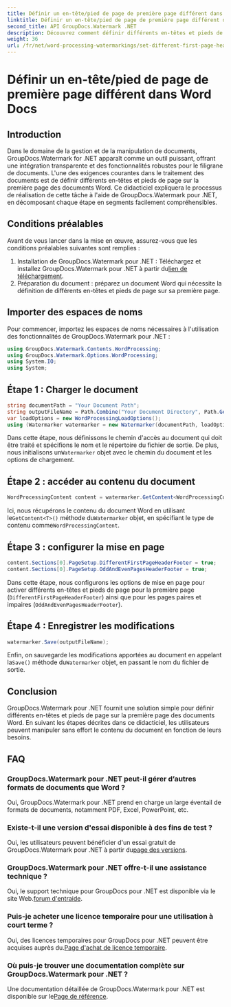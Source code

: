 ```yaml
---
title: Définir un en-tête/pied de page de première page différent dans Word Docs
linktitle: Définir un en-tête/pied de page de première page différent dans Word Docs
second_title: API GroupDocs.Watermark .NET
description: Découvrez comment définir différents en-têtes et pieds de page sur la première page des documents Word à l'aide de GroupDocs.Watermark pour .NET.
weight: 36
url: /fr/net/word-processing-watermarkings/set-different-first-page-header-footer-word-docs/
---
```


# Définir un en-tête/pied de page de première page différent dans Word Docs

## Introduction
Dans le domaine de la gestion et de la manipulation de documents, GroupDocs.Watermark for .NET apparaît comme un outil puissant, offrant une intégration transparente et des fonctionnalités robustes pour le filigrane de documents. L'une des exigences courantes dans le traitement des documents est de définir différents en-têtes et pieds de page sur la première page des documents Word. Ce didacticiel expliquera le processus de réalisation de cette tâche à l'aide de GroupDocs.Watermark pour .NET, en décomposant chaque étape en segments facilement compréhensibles.
## Conditions préalables
Avant de vous lancer dans la mise en œuvre, assurez-vous que les conditions préalables suivantes sont remplies :
1.  Installation de GroupDocs.Watermark pour .NET : Téléchargez et installez GroupDocs.Watermark pour .NET à partir du[lien de téléchargement](https://releases.groupdocs.com/Watermark/net/).
2. Préparation du document : préparez un document Word qui nécessite la définition de différents en-têtes et pieds de page sur sa première page.

## Importer des espaces de noms
Pour commencer, importez les espaces de noms nécessaires à l'utilisation des fonctionnalités de GroupDocs.Watermark pour .NET :
```csharp
using GroupDocs.Watermark.Contents.WordProcessing;
using GroupDocs.Watermark.Options.WordProcessing;
using System.IO;
using System;
```
## Étape 1 : Charger le document
```csharp
string documentPath = "Your Document Path";
string outputFileName = Path.Combine("Your Document Directory", Path.GetFileName(documentPath));
var loadOptions = new WordProcessingLoadOptions();
using (Watermarker watermarker = new Watermarker(documentPath, loadOptions))
```
Dans cette étape, nous définissons le chemin d'accès au document qui doit être traité et spécifions le nom et le répertoire du fichier de sortie. De plus, nous initialisons un`Watermarker` objet avec le chemin du document et les options de chargement.
## Étape 2 : accéder au contenu du document
```csharp
WordProcessingContent content = watermarker.GetContent<WordProcessingContent>();
```
 Ici, nous récupérons le contenu du document Word en utilisant le`GetContent<T>()` méthode du`Watermarker` objet, en spécifiant le type de contenu comme`WordProcessingContent`.
## Étape 3 : configurer la mise en page
```csharp
content.Sections[0].PageSetup.DifferentFirstPageHeaderFooter = true;
content.Sections[0].PageSetup.OddAndEvenPagesHeaderFooter = true;
```
Dans cette étape, nous configurons les options de mise en page pour activer différents en-têtes et pieds de page pour la première page (`DifferentFirstPageHeaderFooter`) ainsi que pour les pages paires et impaires (`OddAndEvenPagesHeaderFooter`).
## Étape 4 : Enregistrer les modifications
```csharp
watermarker.Save(outputFileName);
```
 Enfin, on sauvegarde les modifications apportées au document en appelant la`Save()` méthode du`Watermarker` objet, en passant le nom du fichier de sortie.

## Conclusion
GroupDocs.Watermark pour .NET fournit une solution simple pour définir différents en-têtes et pieds de page sur la première page des documents Word. En suivant les étapes décrites dans ce didacticiel, les utilisateurs peuvent manipuler sans effort le contenu du document en fonction de leurs besoins.
## FAQ
### GroupDocs.Watermark pour .NET peut-il gérer d’autres formats de documents que Word ?
Oui, GroupDocs.Watermark pour .NET prend en charge un large éventail de formats de documents, notamment PDF, Excel, PowerPoint, etc.
### Existe-t-il une version d'essai disponible à des fins de test ?
Oui, les utilisateurs peuvent bénéficier d'un essai gratuit de GroupDocs.Watermark pour .NET à partir du[page des versions](https://releases.groupdocs.com/).
### GroupDocs.Watermark pour .NET offre-t-il une assistance technique ?
 Oui, le support technique pour GroupDocs pour .NET est disponible via le site Web.[forum d'entraide](https://forum.groupdocs.com/c/watermark/19).
### Puis-je acheter une licence temporaire pour une utilisation à court terme ?
 Oui, des licences temporaires pour GroupDocs pour .NET peuvent être acquises auprès du.[Page d'achat de licence temporaire](https://purchase.groupdocs.com/temporary-license/).
### Où puis-je trouver une documentation complète sur GroupDocs.Watermark pour .NET ?
 Une documentation détaillée de GroupDocs.Watermark pour .NET est disponible sur le[Page de référence](https://tutorials.groupdocs.com/Watermark/net/).
